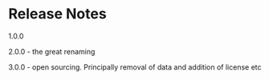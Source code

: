 # Release Notes

1.0.0

2.0.0 - the great renaming

3.0.0 - open sourcing. Principally removal of data and addition of license etc
